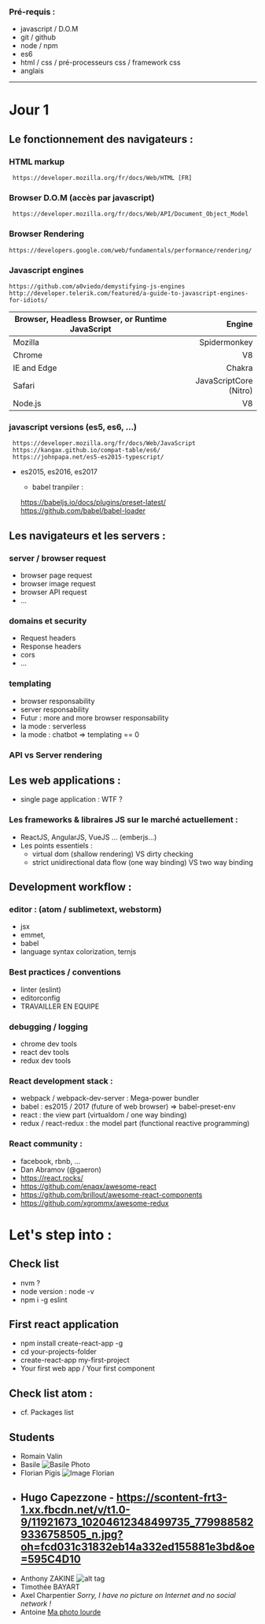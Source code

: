 
### Pré-requis :

- javascript / D.O.M
- git / github
- node / npm
- es6
- html / css / pré-processeurs css / framework css
- anglais

---

# Jour 1

## Le fonctionnement des navigateurs :

### HTML markup
     https://developer.mozilla.org/fr/docs/Web/HTML [FR]
### Browser D.O.M (accès par javascript)
     https://developer.mozilla.org/fr/docs/Web/API/Document_Object_Model
### Browser Rendering
    https://developers.google.com/web/fundamentals/performance/rendering/

### Javascript engines
    https://github.com/a0viedo/demystifying-js-engines
    http://developer.telerik.com/featured/a-guide-to-javascript-engines-for-idiots/


Browser, Headless Browser, or Runtime JavaScript | Engine
---|---:
Mozilla | Spidermonkey
Chrome | V8
IE and Edge | Chakra
Safari | JavaScriptCore (Nitro)
Node.js | V8


### javascript versions (es5, es6, ...)
     https://developer.mozilla.org/fr/docs/Web/JavaScript
     https://kangax.github.io/compat-table/es6/
     https://johnpapa.net/es5-es2015-typescript/

  * es2015, es2016, es2017
    * babel tranpiler :

    https://babeljs.io/docs/plugins/preset-latest/
    https://github.com/babel/babel-loader

## Les navigateurs et les servers :

### server / browser request

  * browser page request
  * browser image request
  * browser API request
  * ...

### domains et security

  * Request headers
  * Response headers
  * cors
  * ...

### templating

  * browser responsability
  * server responsability
  * Futur : more and more browser responsability
  * la mode : serverless
  * la mode : chatbot => templating == 0

### API vs Server rendering

## Les web applications :

  * single page application : WTF ?

### Les frameworks & libraires JS sur le marché actuellement :
- ReactJS, AngularJS, VueJS ... (emberjs...)
- Les points essentiels :
  - virtual dom (shallow rendering) VS dirty checking
  - strict unidirectional data flow (one way binding) VS two way binding

## Development workflow :

### editor : (atom / sublimetext, webstorm)

  - jsx
  - emmet,
  - babel
  - language syntax colorization, ternjs

### Best practices / conventions

  - linter (eslint)
  - editorconfig
  - TRAVAILLER EN EQUIPE

### debugging / logging

  - chrome dev tools
  - react dev tools
  - redux dev tools

### React development stack :

- webpack / webpack-dev-server : Mega-power bundler
- babel : es2015 / 2017 (future of web browser) => babel-preset-env
- react : the view part (virtualdom  / one way binding)
- redux / react-redux : the model part (functional reactive programming)

### React community :
- facebook, rbnb, ...
- Dan Abramov (@gaeron)
- https://react.rocks/
- https://github.com/enaqx/awesome-react
- https://github.com/brillout/awesome-react-components
- https://github.com/xgrommx/awesome-redux

# Let's step into :

## Check list

- nvm ?
- node version : node -v
- npm i -g eslint

## First react application

- npm install create-react-app -g
- cd your-projects-folder
- create-react-app my-first-project
- Your first web app / Your first component

## Check list atom :

- cf. Packages list

## Students

* Romain Valin
* Basile ![Basile Photo](https://avatars2.githubusercontent.com/u/15260538?v=3&u=e98797e3016b0afe6141e51a8af3c967e016824b&s=400)
* Florian Pigis ![Image Florian](https://media.giphy.com/media/jQ4fm4Eslbfyg/giphy.gif)
* ## Hugo Capezzone - https://scontent-frt3-1.xx.fbcdn.net/v/t1.0-9/11921673_10204612348499735_7799885829336758505_n.jpg?oh=fcd031c31832eb14a332ed155881e3bd&oe=595C4D10
* Anthony ZAKINE ![alt tag](https://scontent-frt3-1.xx.fbcdn.net/v/t1.0-9/1524754_10203702918430400_7116153028567981590_n.jpg?oh=892fb8b34b9e719cc3578d4d7b9edb79&oe=5967B740)
* Timothée BAYART
* Axel Charpentier *Sorry, I have no picture on Internet and no social network !*
* Antoine [Ma photo lourde](http://i.imgur.com/AdtMN1R.jpg)

